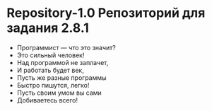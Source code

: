 # Repository-1.0 Репозиторий для задания 2.8.1

* Программист — что это значит?
* Это сильный человек!
* Над программой не заплачет,
* И работать будет век,
* Пусть же разные программы
* Быстро пишутся, легко!
* Пусть своим умом вы сами
* Добиваетесь всего!